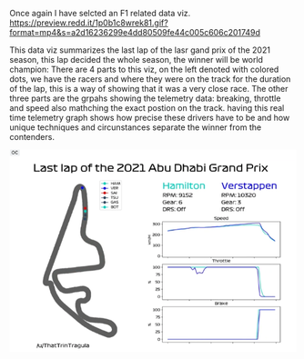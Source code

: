 Once again I have selcted an F1 related data viz.
https://preview.redd.it/1p0b1c8wrek81.gif?format=mp4&s=a2d16236299e4dd80509fe44c005c606c201749d

This data viz summarizes the last lap of the lasr gand prix of the 2021 season, this lap decided the whole season, the winner will be world champion:
There are 4 parts to this viz, on the left denoted with colored dots, we have the racers and where they were on the track for the duration of the lap, this is a way of showing that it was a very close race. 
The other three parts are the grpahs showing the telemetry data: breaking, throttle and speed also mathching the exact postion on the track. having this real time telemetry graph shows how precise these drivers have to be and how unique techniques and circunstances separate the winner from the contenders. 

![plot](./telemetry.png)
